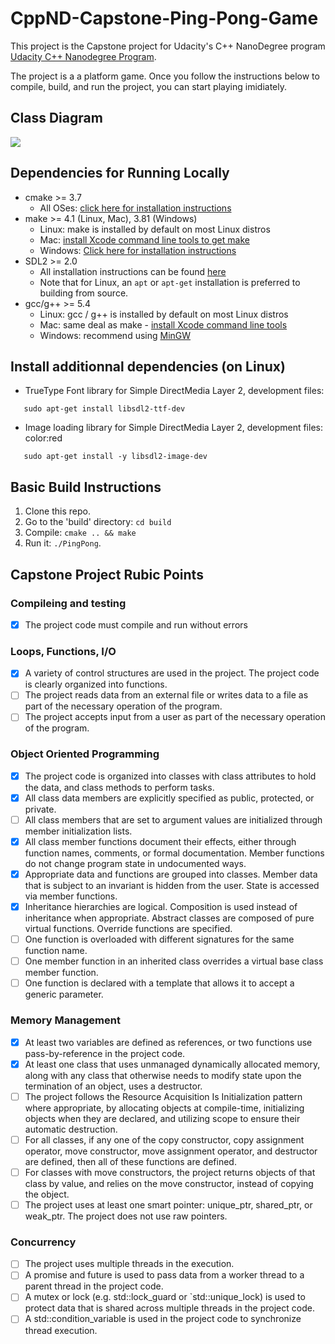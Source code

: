 # CppND-Capstone-Ping-Pong-Game
This project is the Capstone project for Udacity's C++ NanoDegree program [Udacity C++ Nanodegree Program](https://www.udacity.com/course/c-plus-plus-nanodegree--nd213).

The project is a a platform game. Once you follow the instructions below to compile, build, and run the project, you can start playing imidiately. 

## Class Diagram
<img src="Pics/class_diagram.jpg"/>

## Dependencies for Running Locally
* cmake >= 3.7
  * All OSes: [click here for installation instructions](https://cmake.org/install/)
* make >= 4.1 (Linux, Mac), 3.81 (Windows)
  * Linux: make is installed by default on most Linux distros
  * Mac: [install Xcode command line tools to get make](https://developer.apple.com/xcode/features/)
  * Windows: [Click here for installation instructions](http://gnuwin32.sourceforge.net/packages/make.htm)
* SDL2 >= 2.0
  * All installation instructions can be found [here](https://wiki.libsdl.org/Installation)
  * Note that for Linux, an `apt` or `apt-get` installation is preferred to building from source.
* gcc/g++ >= 5.4
  * Linux: gcc / g++ is installed by default on most Linux distros
  * Mac: same deal as make - [install Xcode command line tools](https://developer.apple.com/xcode/features/)
  * Windows: recommend using [MinGW](http://www.mingw.org/)


## Install additionnal dependencies (on Linux)

* TrueType Font library for Simple DirectMedia Layer 2, development files: 
```
   sudo apt-get install libsdl2-ttf-dev
```
* Image loading library for Simple DirectMedia Layer 2, development files: color:red 
```
   sudo apt-get install -y libsdl2-image-dev
```
  
    

    

## Basic Build Instructions

1. Clone this repo.
2. Go to the 'build' directory: `cd build`
3. Compile: `cmake .. && make`
4. Run it: `./PingPong`.

## Capstone Project Rubic Points
### Compileing and testing
- [X] The project code must compile and run without errors

### Loops, Functions, I/O
- [X] A variety of control structures are used in the project. The project code is clearly organized into functions.
- [ ] The project reads data from an external file or writes data to a file as part of the necessary operation of the program.
- [ ] The project accepts input from a user as part of the necessary operation of the program.

### Object Oriented Programming
- [X] The project code is organized into classes with class attributes to hold the data, and class methods to perform tasks.
- [X] All class data members are explicitly specified as public, protected, or private.
- [ ] All class members that are set to argument values are initialized through member initialization lists.
- [X] All class member functions document their effects, either through function names, comments, or formal documentation. Member functions do not change program state in undocumented ways.
- [X] Appropriate data and functions are grouped into classes. Member data that is subject to an invariant is hidden from the user. State is accessed via member functions.
- [X] Inheritance hierarchies are logical. Composition is used instead of inheritance when appropriate. Abstract classes are composed of pure virtual functions. Override functions are specified.
- [ ] One function is overloaded with different signatures for the same function name.
- [ ] One member function in an inherited class overrides a virtual base class member function.
- [ ] One function is declared with a template that allows it to accept a generic parameter.

### Memory Management
- [X] At least two variables are defined as references, or two functions use pass-by-reference in the project code.
- [X] At least one class that uses unmanaged dynamically allocated memory, along with any class that otherwise needs to modify state upon the termination of an object, uses a destructor.
- [ ] The project follows the Resource Acquisition Is Initialization pattern where appropriate, by allocating objects at compile-time, initializing objects when they are declared, and utilizing scope to ensure their automatic destruction.
- [ ] For all classes, if any one of the copy constructor, copy assignment operator, move constructor, move assignment operator, and destructor are defined, then all of these functions are defined.
- [ ] For classes with move constructors, the project returns objects of that class by value, and relies on the move constructor, instead of copying the object.
- [ ] The project uses at least one smart pointer: unique_ptr, shared_ptr, or weak_ptr. The project does not use raw pointers.

### Concurrency
- [ ] The project uses multiple threads in the execution.
- [ ] A promise and future is used to pass data from a worker thread to a parent thread in the project code.
- [ ] A mutex or lock (e.g. std::lock_guard or `std::unique_lock) is used to protect data that is shared across multiple threads in the project code.
- [ ] A std::condition_variable is used in the project code to synchronize thread execution.
